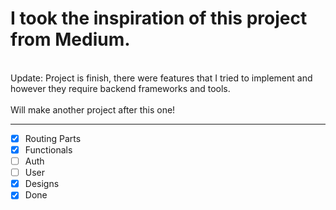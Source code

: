 <h1>I took the inspiration of this project from <b>Medium</b>. </h1>
<br> 
Update: Project is finish, there were features that I tried to implement and however they require backend frameworks and tools. 
<br>
<br>
Will make another project after this one!
<hr>

- [x] Routing Parts
- [x] Functionals
- [ ] Auth
- [ ] User
- [x] Designs
- [x] Done
